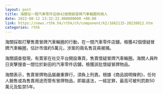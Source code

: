```yaml
---
layout: post
title: 海關在一間汽車零件店檢42個懷疑冒牌汽車輪圈拘兩人
date: 2022-08-12 13:32:22.000000000 +08:00
link: https://news.rthk.hk/rthk/ch/component/k2/1662115-20220812.htm
categories: rthk
---
```


海關採取打擊售賣冒牌汽車輪圈的行動，在一間汽車零件店舖，檢獲42個懷疑冒牌汽車輪圈，估計市值約5萬元，涉案的兩名售貨員被捕。

海關調查發現，有賣家在社交平台開設專頁，售賣懷疑冒牌汽車輪圈。海關人員昨日突擊搜查一間位於新田的汽車零件店舖，檢獲該批懷疑冒牌物品。

海關表示，售賣冒牌物品屬嚴重罪行，須負上刑責。根據《商品說明條例》，任何人銷售或為售賣用途而管有冒牌物品，即屬違法，一經定罪，最高可被判罰款50萬元及監禁5年。
 
　　
